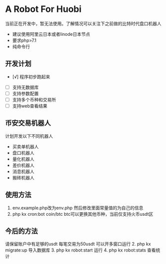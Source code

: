 # A Robot For Huobi

当前正在开发中，暂无法使用。了解情况可以关注下之前做的比特时代盘口机器人

- 建议使用阿里云日本或者linode日本节点
- 要求php>7.1
- 纯命令行

## 开发计划
- [√] 程序初步跑起来  
- [ ] 支持无数据库
- [ ] 支持参数配置
- [ ] 支持多个币种和交易所
- [ ] 支持web查看结果

## 币安交易机器人
计划开发以下不同机器人

- 买卖单机器人
- 盘口机器人
- 量化机器人
- 差价机器人
- 消息机器人
- 搬砖机器人

## 使用方法
1. env.example.php改为env.php
然后修改里面常量值的为自己的信息
2. php kx cron:bot coin/btc
btc可以更换其他币种，当前仅支持火币usdt区



## 今后的方法
请保留账户中有足够的usdt
每笔交易为50usdt 可以开多窗口运行
2. php kx migrate:up 导入数据库
3. php kx robot:start 运行
4. php kx robot:stats 查看统计 